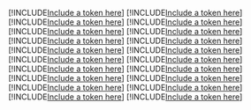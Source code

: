 [!INCLUDE[Include a token here](refs1541509000899/r1.md)]
[!INCLUDE[Include a token here](refs1541509000899/r2.md)]
[!INCLUDE[Include a token here](refs1541509000899/r3.md)]
[!INCLUDE[Include a token here](refs1541509000899/r4.md)]
[!INCLUDE[Include a token here](refs1541509000899/r5.md)]
[!INCLUDE[Include a token here](refs1541509000899/r6.md)]
[!INCLUDE[Include a token here](refs1541509000899/r7.md)]
[!INCLUDE[Include a token here](refs1541509000899/r8.md)]
[!INCLUDE[Include a token here](refs1541509000899/r9.md)]
[!INCLUDE[Include a token here](refs1541509000899/r10.md)]
[!INCLUDE[Include a token here](refs1541509000899/r11.md)]
[!INCLUDE[Include a token here](refs1541509000899/r12.md)]
[!INCLUDE[Include a token here](refs1541509000899/r13.md)]
[!INCLUDE[Include a token here](refs1541509000899/r14.md)]
[!INCLUDE[Include a token here](refs1541509000899/r15.md)]
[!INCLUDE[Include a token here](refs1541509000899/r16.md)]
[!INCLUDE[Include a token here](refs1541509000899/r17.md)]
[!INCLUDE[Include a token here](refs1541509000899/r18.md)]
[!INCLUDE[Include a token here](refs1541509000899/r19.md)]
[!INCLUDE[Include a token here](refs1541509000899/r20.md)]